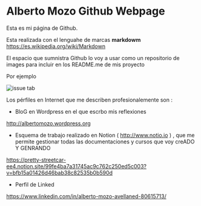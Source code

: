 # Alberto Mozo Github Webpage

Esta es mi página de Github.

Esta realizada con el lenguahe de marcas  **markdowm** https://es.wikipedia.org/wiki/Markdown

El espacio que sumnistra Github lo voy a usar como un repositorio de images para incluir en los README.me de mis proyecto 

Por ejemplo

![issue tab](https://albertomozo.github.io/images/admin_01.PNG)

Los pérfiles en Internet que me describen profesionalemente son : 

* BloG en Wordpress en el que escrbo mis reflexiones

http://albertomozo.wordpress.org 

* Esquema de trabajo realizado en Notion ( http://www.notio.io ) , que me permite gestionar todas las documentaciones y cursos que voy creADO Y GENRANDO

https://pretty-streetcar-ee4.notion.site/99fe4ba7a31745ac9c762c250ed5c003?v=bfb15a01426d46bab38c82535b0b590d

* Perfil de Linked

https://www.linkedin.com/in/alberto-mozo-avellaned-80615713/
